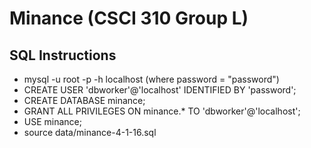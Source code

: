 # Minance (CSCI 310 Group L)

## SQL Instructions
* mysql -u root -p -h localhost (where password = "password")
* CREATE USER 'dbworker'@'localhost' IDENTIFIED BY 'password';
* CREATE DATABASE minance;
* GRANT ALL PRIVILEGES ON minance.* TO 'dbworker'@'localhost';
* USE minance;
* source data/minance-4-1-16.sql